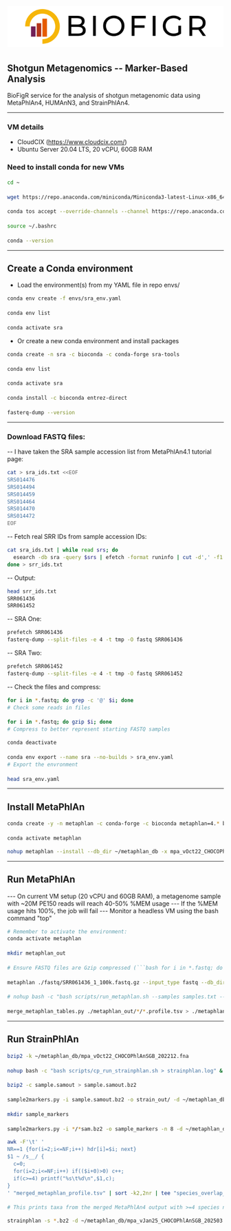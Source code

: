 # ![biofigr/MetaPhlAn](site/assets/img/prof_logo_black-on-noBG_condensed.png)

## Shotgun Metagenomics -- Marker-Based Analysis
BioFigR service for the analysis of shotgun metagenomic data using MetaPhlAn4, HUMAnN3, and StrainPhlAn4.

---

### VM details

- CloudCIX (https://www.cloudcix.com/)
- Ubuntu Server 20.04 LTS, 20 vCPU, 60GB RAM

### Need to install conda for new VMs

```bash
cd ~

wget https://repo.anaconda.com/miniconda/Miniconda3-latest-Linux-x86_64.sh -O miniconda.sh && bash miniconda.sh -b -p $HOME/miniconda && rm miniconda.sh && eval "$($HOME/miniconda/bin/conda shell.bash hook)" && conda init

conda tos accept --override-channels --channel https://repo.anaconda.com/pkgs/main

source ~/.bashrc

conda --version
```

---

## Create a Conda environment

- Load the environment(s) from my YAML file in repo envs/

```bash
conda env create -f envs/sra_env.yaml

conda env list

conda activate sra
```

- Or create a new conda environment and install packages
```bash
conda create -n sra -c bioconda -c conda-forge sra-tools

conda env list

conda activate sra

conda install -c bioconda entrez-direct

fasterq-dump --version
```

---

### Download FASTQ files:

-- I have taken the SRA sample accession list from MetaPhlAn4.1 tutorial page:
```bash
cat > sra_ids.txt <<EOF
SRS014476
SRS014494
SRS014459
SRS014464
SRS014470
SRS014472
EOF
```

-- Fetch real SRR IDs from sample accession IDs:
```bash
cat sra_ids.txt | while read srs; do
  esearch -db sra -query $srs | efetch -format runinfo | cut -d',' -f1 | grep SRR
done > srr_ids.txt
```

-- Output:
```bash
head srr_ids.txt
SRR061436
SRR061452
```

-- SRA One:
```bash
prefetch SRR061436
fasterq-dump --split-files -e 4 -t tmp -O fastq SRR061436
```

-- SRA Two:
```bash
prefetch SRR061452
fasterq-dump --split-files -e 4 -t tmp -O fastq SRR061452
```

-- Check the files and compress:
```bash
for i in *.fastq; do grep -c '@' $i; done
# Check some reads in files

for i in *.fastq; do gzip $i; done
# Compress to better represent starting FASTQ samples
```

```bash
conda deactivate

conda env export --name sra --no-builds > sra_env.yaml
# Export the envronment

head sra_env.yaml
```

---

## Install MetaPhlAn

```bash
conda create -y -n metaphlan -c conda-forge -c bioconda metaphlan=4.* bowtie2=2.*

conda activate metaphlan
```

```bash
nohup metaphlan --install --db_dir ~/metaphlan_db -x mpa_vOct22_CHOCOPhlAnSGB_202212 &
```

---

## Run MetaPhlAn

--- On current VM setup (20 vCPU and 60GB RAM), a metagenome sample with ~20M PE150 reads will reach 40-50% %MEM usage
--- If the %MEM usage hits 100%, the job will fail
--- Monitor a headless VM using the bash command "top"

```bash
# Remember to activate the environment:
conda activate metaphlan

mkdir metaphlan_out

# Ensure FASTQ files are Gzip compressed (```bash for i in *.fastq; do gzip $i; done```)

metaphlan ./fastq/SRR061436_1_100k.fastq.gz --input_type fastq --db_dir ~/metaphlan_db/ --mapout sample.mapout -o sample_profile.txt -s sample.samout

# nohup bash -c "bash scripts/run_metaphlan.sh --samples samples.txt --outdir metaphlan_out --db_dir ~/metaphlan_db --index mpa_vOct22_CHOCOPhlAnSGB_202212 --threads 4" &

merge_metaphlan_tables.py ./metaphlan_out/*/*.profile.tsv > ./metaphlan_out/merged_metaphlan_profile.tsv
```

---

## Run StrainPhlAn

```bash
bzip2 -k ~/metaphlan_db/mpa_vOct22_CHOCOPhlAnSGB_202212.fna

nohup bash -c "bash scripts/cp_run_strainphlan.sh > strainphlan.log" &

bzip2 -c sample.samout > sample.samout.bz2

sample2markers.py -i sample.samout.bz2 -o strain_out/ -d ~/metaphlan_db/

mkdir sample_markers

sample2markers.py -i */*sam.bz2 -o sample_markers -n 8 -d ~/metaphlan_db/mpa_vJan25_CHOCOPhlAnSGB_202503.pkl

```

```bash
awk -F'\t' '
NR==1 {for(i=2;i<=NF;i++) hdr[i]=$i; next}
$1 ~ /s__/ {
  c=0;
  for(i=2;i<=NF;i++) if(($i+0)>0) c++;
  if(c>=4) printf("%s\t%d\n",$1,c);
}
' "merged_metaphlan_profile.tsv" | sort -k2,2nr | tee "species_overlap_n2.tsv"

# This prints taxa from the merged MetaPhlAn4 output with >=4 species needed for the next StrainPhlAn4 step.
```

```bash
strainphlan -s *.bz2 -d ~/metaphlan_db/mpa_vJan25_CHOCOPhlAnSGB_202503.pkl -c s__Porphyromonas_endodontalis --output_dir strainphlan_out
```

